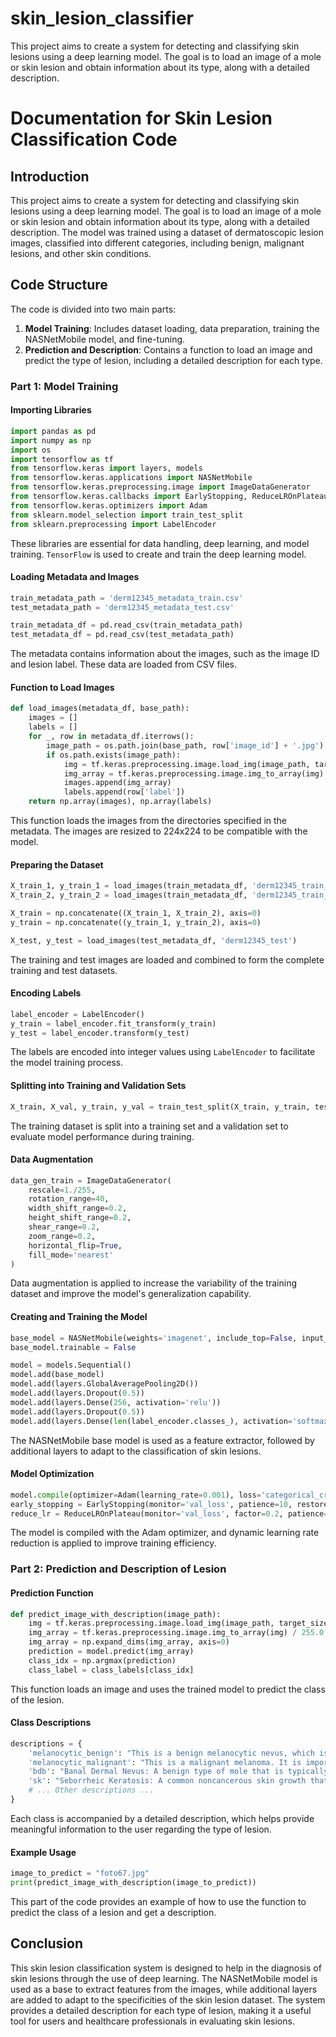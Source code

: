 # skin_lesion_classifier
This project aims to create a system for detecting and classifying skin lesions using a deep learning model. The goal is to load an image of a mole or skin lesion and obtain information about its type, along with a detailed description. 
# Documentation for Skin Lesion Classification Code

## Introduction
This project aims to create a system for detecting and classifying skin lesions using a deep learning model. The goal is to load an image of a mole or skin lesion and obtain information about its type, along with a detailed description. The model was trained using a dataset of dermatoscopic lesion images, classified into different categories, including benign, malignant lesions, and other skin conditions.

## Code Structure
The code is divided into two main parts:
1. **Model Training**: Includes dataset loading, data preparation, training the NASNetMobile model, and fine-tuning.
2. **Prediction and Description**: Contains a function to load an image and predict the type of lesion, including a detailed description for each type.

### Part 1: Model Training

#### Importing Libraries
```python
import pandas as pd
import numpy as np
import os
import tensorflow as tf
from tensorflow.keras import layers, models
from tensorflow.keras.applications import NASNetMobile
from tensorflow.keras.preprocessing.image import ImageDataGenerator
from tensorflow.keras.callbacks import EarlyStopping, ReduceLROnPlateau
from tensorflow.keras.optimizers import Adam
from sklearn.model_selection import train_test_split
from sklearn.preprocessing import LabelEncoder
```
These libraries are essential for data handling, deep learning, and model training. `TensorFlow` is used to create and train the deep learning model.

#### Loading Metadata and Images
```python
train_metadata_path = 'derm12345_metadata_train.csv'
test_metadata_path = 'derm12345_metadata_test.csv'

train_metadata_df = pd.read_csv(train_metadata_path)
test_metadata_df = pd.read_csv(test_metadata_path)
```
The metadata contains information about the images, such as the image ID and lesion label. These data are loaded from CSV files.

#### Function to Load Images
```python
def load_images(metadata_df, base_path):
    images = []
    labels = []
    for _, row in metadata_df.iterrows():
        image_path = os.path.join(base_path, row['image_id'] + '.jpg')
        if os.path.exists(image_path):
            img = tf.keras.preprocessing.image.load_img(image_path, target_size=(224, 224))
            img_array = tf.keras.preprocessing.image.img_to_array(img)
            images.append(img_array)
            labels.append(row['label'])
    return np.array(images), np.array(labels)
```
This function loads the images from the directories specified in the metadata. The images are resized to 224x224 to be compatible with the model.

#### Preparing the Dataset
```python
X_train_1, y_train_1 = load_images(train_metadata_df, 'derm12345_train_part_1')
X_train_2, y_train_2 = load_images(train_metadata_df, 'derm12345_train_part_2')

X_train = np.concatenate((X_train_1, X_train_2), axis=0)
y_train = np.concatenate((y_train_1, y_train_2), axis=0)

X_test, y_test = load_images(test_metadata_df, 'derm12345_test')
```
The training and test images are loaded and combined to form the complete training and test datasets.

#### Encoding Labels
```python
label_encoder = LabelEncoder()
y_train = label_encoder.fit_transform(y_train)
y_test = label_encoder.transform(y_test)
```
The labels are encoded into integer values using `LabelEncoder` to facilitate the model training process.

#### Splitting into Training and Validation Sets
```python
X_train, X_val, y_train, y_val = train_test_split(X_train, y_train, test_size=0.2, random_state=42)
```
The training dataset is split into a training set and a validation set to evaluate model performance during training.

#### Data Augmentation
```python
data_gen_train = ImageDataGenerator(
    rescale=1./255,
    rotation_range=40,
    width_shift_range=0.2,
    height_shift_range=0.2,
    shear_range=0.2,
    zoom_range=0.2,
    horizontal_flip=True,
    fill_mode='nearest'
)
```
Data augmentation is applied to increase the variability of the training dataset and improve the model's generalization capability.

#### Creating and Training the Model
```python
base_model = NASNetMobile(weights='imagenet', include_top=False, input_shape=(224, 224, 3))
base_model.trainable = False

model = models.Sequential()
model.add(base_model)
model.add(layers.GlobalAveragePooling2D())
model.add(layers.Dropout(0.5))
model.add(layers.Dense(256, activation='relu'))
model.add(layers.Dropout(0.5))
model.add(layers.Dense(len(label_encoder.classes_), activation='softmax'))
```
The NASNetMobile base model is used as a feature extractor, followed by additional layers to adapt to the classification of skin lesions.

#### Model Optimization
```python
model.compile(optimizer=Adam(learning_rate=0.001), loss='categorical_crossentropy', metrics=['accuracy'])
early_stopping = EarlyStopping(monitor='val_loss', patience=10, restore_best_weights=True)
reduce_lr = ReduceLROnPlateau(monitor='val_loss', factor=0.2, patience=5, min_lr=1e-6)
```
The model is compiled with the Adam optimizer, and dynamic learning rate reduction is applied to improve training efficiency.

### Part 2: Prediction and Description of Lesion

#### Prediction Function
```python
def predict_image_with_description(image_path):
    img = tf.keras.preprocessing.image.load_img(image_path, target_size=(224, 224))
    img_array = tf.keras.preprocessing.image.img_to_array(img) / 255.0
    img_array = np.expand_dims(img_array, axis=0)
    prediction = model.predict(img_array)
    class_idx = np.argmax(prediction)
    class_label = class_labels[class_idx]
```
This function loads an image and uses the trained model to predict the class of the lesion.

#### Class Descriptions
```python
descriptions = {
    'melanocytic_benign': "This is a benign melanocytic nevus, which is generally harmless.",
    'melanocytic_malignant': "This is a malignant melanoma. It is important to consult a dermatologist immediately.",
    'bdb': "Banal Dermal Nevus: A benign type of mole that is typically located in the dermis layer of the skin. It is usually harmless but should be monitored for changes in shape or color.",
    'sk': "Seborrheic Keratosis: A common noncancerous skin growth that often appears as a brown, black, or pale growth on the face, chest, shoulders, or back. It is generally harmless and does not require treatment unless it becomes irritated."
    # ... Other descriptions ...
}
```
Each class is accompanied by a detailed description, which helps provide meaningful information to the user regarding the type of lesion.

#### Example Usage
```python
image_to_predict = "foto67.jpg"
print(predict_image_with_description(image_to_predict))
```
This part of the code provides an example of how to use the function to predict the class of a lesion and get a description.

## Conclusion
This skin lesion classification system is designed to help in the diagnosis of skin lesions through the use of deep learning. The NASNetMobile model is used as a base to extract features from the images, while additional layers are added to adapt to the specificities of the skin lesion dataset. The system provides a detailed description for each type of lesion, making it a useful tool for users and healthcare professionals in evaluating skin lesions.

